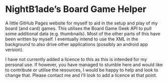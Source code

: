 # NightB1ade’s Board Game Helper

A little GitHub Pages website for myself to aid in the setup and play of my board (and card) games.  This utilises the Board Game Geek API to pull some additional data (e.g. thumbnails).  Most of the other parts of this have been written by myself.  I eventually intend to use the XML in the background to also drive other applications (possibly an android app version).

I have not currently added a licence to this as this is intended for my personal use.  If however, you have managed to stumble here and would like to contribute or utilise the resources, I would be happy to help and look to change that.  Please contact me and I’ll look to add a licence at that point.
